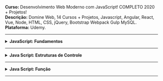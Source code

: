 <p align="left">
    <strong>Curso:</strong> Desenvolvimento Web Moderno com JavaScript! COMPLETO 2020 + Projetos! 
    <br />
    <strong>Descrição:</strong> Domine Web, 14 Cursos + Projetos, Javascript, Angular, React, Vue, Node, HTML, CSS, jQuery, Bootstrap Webpack Gulp MySQL. 
    <br />
    <strong>Plataforma:</strong> Udemy.
</p>

<hr />

<details>
    <summary><strong>JavaScript: Fundamentos</strong></summary>
    <br />
    <ul>
        <li><a href="https://github.com/lucasrmagalhaes/web_moderno-js/blob/master/fundamentos/organizacao.js">Organização Básica de um Código JS</a></li>
        <li><a href="https://github.com/lucasrmagalhaes/web_moderno-js/blob/master/fundamentos/comentario.js">Comentários de Código</a></li>
        <li><a href="https://github.com/lucasrmagalhaes/web_moderno-js/blob/master/fundamentos/variaveisEConstantes.js">O Básico de Var, Let e Const</a></li>
        <li><a href="https://github.com/lucasrmagalhaes/web_moderno-js/blob/master/fundamentos/tipagemFraca.js">Tipagem Fraca</a></li>
        <li><a href="https://github.com/lucasrmagalhaes/web_moderno-js/blob/master/fundamentos/numeros.js">Tipos em JavaScript: Number</a></li>
        <li><a href="https://github.com/lucasrmagalhaes/web_moderno-js/blob/master/fundamentos/numerosAlgunsCuidados.js">Number: Alguns Cuidados</a></li>
        <li><a href="https://github.com/lucasrmagalhaes/web_moderno-js/blob/master/fundamentos/math.js">Usando Math</a></li>
        <li><a href="https://github.com/lucasrmagalhaes/web_moderno-js/blob/master/fundamentos/strings.js">Tipos em JavaScript: String</a></li>
        <li><a href="https://github.com/lucasrmagalhaes/web_moderno-js/blob/master/fundamentos/templateString.js">Usando Template Strings</a></li>
        <li><a href="https://github.com/lucasrmagalhaes/web_moderno-js/blob/master/fundamentos/booleanos.js">Tipos em JavaScript: Boolean</a></li>
        <li><a href="https://github.com/lucasrmagalhaes/web_moderno-js/blob/master/fundamentos/array.js">Tipos em JavaScript: Array</a></li>
        <li><a href="https://github.com/lucasrmagalhaes/web_moderno-js/blob/master/fundamentos/objeto.js">Tipos em JavaScript: Object</a></li>
        <li><a href="https://github.com/lucasrmagalhaes/web_moderno-js/blob/master/fundamentos/nullUndefined.js">Entendendo o Null & Undefined</a></li>
        <li><a href="https://github.com/lucasrmagalhaes/web_moderno-js/blob/master/fundamentos/funcaoEmQuaseTudo.js">Quase Tudo é Função!!!</a></li>
        <li><a href="https://github.com/lucasrmagalhaes/web_moderno-js/blob/master/fundamentos/funcao1.js">Exemplos Básicos de Funções #1</a></li>
        <li><a href="https://github.com/lucasrmagalhaes/web_moderno-js/blob/master/fundamentos/funcao2.js">Exemplos Básicos de Funções #2</a></li>
        <li><a href="https://github.com/lucasrmagalhaes/web_moderno-js/blob/master/fundamentos/usandoVar1.js">Declaração de Variáveis com Var #1</a></li>
        <li><a href="https://github.com/lucasrmagalhaes/web_moderno-js/blob/master/fundamentos/usandoVar2.js">Declaração de Variáveis com Var #2</a></li>
        <li><a href="https://github.com/lucasrmagalhaes/web_moderno-js/blob/master/fundamentos/usandoLet1.js">Declaração de Variáveis com Let</a></li>
        <li><a href="https://github.com/lucasrmagalhaes/web_moderno-js/blob/master/fundamentos/usandoVarEmLoop1.js">Usando Var em Loop #1</a></li>
        <li><a href="https://github.com/lucasrmagalhaes/web_moderno-js/blob/master/fundamentos/usandoLetEmLoop1.js">Usando Let em Loop #1</a></li>
        <li><a href="https://github.com/lucasrmagalhaes/web_moderno-js/blob/master/fundamentos/usandoVarEmLoop2.js">Usando Var em Loop #2</a></li>
        <li><a href="https://github.com/lucasrmagalhaes/web_moderno-js/blob/master/fundamentos/usandoLetEmLoop2.js">Usando Let em Loop #2</a></li>
        <li><a href="https://github.com/lucasrmagalhaes/web_moderno-js/blob/master/fundamentos/hoisting.js">Entendendo o Hoisting</a></li>
        <li><a href="https://github.com/lucasrmagalhaes/web_moderno-js/blob/master/fundamentos/objeto2.js">Função Vs Objeto</a></li>
        <li><a href="https://github.com/lucasrmagalhaes/web_moderno-js/blob/master/fundamentos/parNomeValor.js">Par Nome/Valor</a></li>
        <li><a href="https://github.com/lucasrmagalhaes/web_moderno-js/blob/master/fundamentos/notacaoPonto.js">Notação Ponto</a></li>
        <li><a href="https://github.com/lucasrmagalhaes/web_moderno-js/blob/master/fundamentos/atribuicao.js">Operadores: Atribuição</a></li>
        <li><a href="https://github.com/lucasrmagalhaes/web_moderno-js/blob/master/fundamentos/destructuring1.js">Operadores: Destructuring #1</a></li>
        <li><a href="https://github.com/lucasrmagalhaes/web_moderno-js/blob/master/fundamentos/destructuring2.js">Operadores: Destructuring #2</a></li>
        <li><a href="https://github.com/lucasrmagalhaes/web_moderno-js/blob/master/fundamentos/destructuring3.js">Operadores: Destructuring #3</a></li>
        <li><a href="https://github.com/lucasrmagalhaes/web_moderno-js/blob/master/fundamentos/destructuring4.js">Operadores: Destructuring #4</a></li>
        <li><a href="https://github.com/lucasrmagalhaes/web_moderno-js/blob/master/fundamentos/aritmeticos.js">Operadores: Aritméticos</a></li>
        <li><a href="https://github.com/lucasrmagalhaes/web_moderno-js/blob/master/fundamentos/relacionais.js">Operadores: Relacionais</a></li>
        <li><a href="https://github.com/lucasrmagalhaes/web_moderno-js/blob/master/fundamentos/logicos.js">Operadores: Lógicos</a></li>
        <li><a href="https://github.com/lucasrmagalhaes/web_moderno-js/blob/master/fundamentos/unarios.js">Operadores: Unários</a></li>
        <li><a href="https://github.com/lucasrmagalhaes/web_moderno-js/blob/master/fundamentos/ternario.js">Operadores: Ternário</a></li>
        <li><a href="https://github.com/lucasrmagalhaes/web_moderno-js/blob/master/fundamentos/erro.js">Tratamento de Erro (Try/Catch/Throw)</a></li>
    </ul>
</details>

<hr />

<details>
    <summary><strong>Java Script: Estruturas de Controle</strong></summary>
    <br />
    <ul>
        <li><a href="https://github.com/lucasrmagalhaes/web_moderno-js/blob/master/controle/if1.js">If #01</a></li>
        <li><a href="https://github.com/lucasrmagalhaes/web_moderno-js/blob/master/controle/if2.js">If #02</a></li>
        <li><a href="https://github.com/lucasrmagalhaes/web_moderno-js/blob/master/controle/ifElse.js">If/Else</a></li>
        <li><a href="https://github.com/lucasrmagalhaes/web_moderno-js/blob/master/controle/ifElseIf.js">If/Else If</a></li>
        <li><a href="https://github.com/lucasrmagalhaes/web_moderno-js/blob/master/controle/switch.js">Switch</a></li>
        <li><a href="https://github.com/lucasrmagalhaes/web_moderno-js/blob/master/controle/while.js">While</a></li>
        <li><a href="https://github.com/lucasrmagalhaes/web_moderno-js/blob/master/controle/doWhile.js">Do While</a></li>
        <li><a href="https://github.com/lucasrmagalhaes/web_moderno-js/blob/master/controle/for1.js">For</a></li>
        <li><a href="https://github.com/lucasrmagalhaes/web_moderno-js/blob/master/controle/for2.js"></a>For/In</li>
        <li><a href="https://github.com/lucasrmagalhaes/web_moderno-js/blob/master/controle/breakContinue.js"></a>Break/Continue</li>
    </ul>
</details>

<hr />

<details>
    <summary><strong>Java Script: Função</strong></summary>
    <br />
    <ul>
        <li><a href="https://github.com/lucasrmagalhaes/web_moderno-js/blob/master/funcao/cidadaoPrimeiraClasse.js">Cidadão de Primeira Linha</a></li>
        <li><a href="https://github.com/lucasrmagalhaes/web_moderno-js/blob/master/funcao/paramsERetornoSaoOpcionais.js">Parâmetros e Retorno são Opcionais</a></li>
        <li><a href="https://github.com/lucasrmagalhaes/web_moderno-js/blob/master/funcao/paramsVariaveis.js">Parâmetros Variáveis</a></li>
        <li><a href="https://github.com/lucasrmagalhaes/web_moderno-js/blob/master/funcao/paramPadrao.js">Parâmetro Padrão</a></li>
        <li><a href="https://github.com/lucasrmagalhaes/web_moderno-js/blob/master/funcao/thisEBind1.js">this e a Função bind #1</a></li>
        <li><a href="https://github.com/lucasrmagalhaes/web_moderno-js/blob/master/funcao/thisEBind2.js">this e a Função bind #2</a></li>
        <li><a href="https://github.com/lucasrmagalhaes/web_moderno-js/blob/master/funcao/arrowFunction1.js">Funções Arrow #1</a></li>
        <li><a href="https://github.com/lucasrmagalhaes/web_moderno-js/blob/master/funcao/arrowFunction2.js">Funções Arrow #2</a></li>
        <li><a href="https://github.com/lucasrmagalhaes/web_moderno-js/blob/master/funcao/arrowFunction3.js">Funções Arrow #3</a></li>
        <li><a href="https://github.com/lucasrmagalhaes/web_moderno-js/blob/master/funcao/funcoesAnonimas.js">Funções Anônimas</a></li>
        <li><a href="https://github.com/lucasrmagalhaes/web_moderno-js/blob/master/funcao/callback1.js">Funções Callback #1</a></li>
        <li><a href="https://github.com/lucasrmagalhaes/web_moderno-js/blob/master/funcao/callback2.js">Funções Callback #2</a></li>
        <li><a href="https://github.com/lucasrmagalhaes/web_moderno-js/blob/master/funcao/callback3.js">Funções Callback #3</a></li>
        <li><a href="https://github.com/lucasrmagalhaes/web_moderno-js/blob/master/funcao/funcaoConstrutora.js">Funções Construtoras</a></li>
        <li><a href="https://github.com/lucasrmagalhaes/web_moderno-js/blob/master/funcao/tiposDeclaracao.js">Tipos de Declaração</a></li>
        <li><a href="https://github.com/lucasrmagalhaes/web_moderno-js/blob/master/funcao/contextoLexico.js">Contexto Léxico</a></li>
        <li><a href="https://github.com/lucasrmagalhaes/web_moderno-js/blob/master/funcao/closure.js">Closures</a></li>
        <li><a href="https://github.com/lucasrmagalhaes/web_moderno-js/blob/master/funcao/factory1.js">Função Factory #1</a></li>
        <li><a href="https://github.com/lucasrmagalhaes/web_moderno-js/blob/master/funcao/factory2.js">Função Factory #2</a></li>
        <li><a href="https://github.com/lucasrmagalhaes/web_moderno-js/blob/master/funcao/classVsFactory.js">Classe Vs Função Factory</a></li>
        <li><a href="https://github.com/lucasrmagalhaes/web_moderno-js/blob/master/funcao/desafioFuncaoConstrutora.js">Desafio Função Constrututora</a></li>
        <li><a href="https://github.com/lucasrmagalhaes/web_moderno-js/blob/master/funcao/iife.js">IIFE</a></li>
        <li><a href="https://github.com/lucasrmagalhaes/web_moderno-js/blob/master/funcao/callApply.js">Call & Apply</a></li>
    </ul>
    <ol>
        <li><a href="">Soma, Subtração, Multiplicação e Divisão.</a></li>
        <li><a href="">Classificação dos Triângulos.</a></li>
        <li><a href="">Base Elevada ao Expoente.</a></li>
        <li><a href="">Resultado e o Resto.</a></li>
        <li><a href="">Dinheiro de Forma Correta.</a></li>
        <li><a href="">Juros Simples e Compostos.</a></li>
        <li><a href="">Fórmula de Bhaskara.</a></li>
        <li><a href="">Vetor de Pontuação.</a></li>
        <li><a href="">Sistema de Notas.</a></li>
        <li><a href="">Divisível por 3.</a></li>
        <li><a href="">Anos Bissextos.</a></li>
        <li><a href="">Fatorial de um Número.</a></li>
        <li><a href="">Dia Útil.</a></li>
        <li><a href="">Condicional Switch.</a></li>
        <li><a href="">Revenda.</a></li>
        <li><a href="">Calculadora Básica.</a></li>
        <li><a href="">Aumento de Salário.</a></li>
        <li><a href="">Número por Extenso.</a></li>
        <li><a href="">Lanchonete.</a></li>
        <li><a href="">Mínimo de Cédulas.</a></li>
        <li><a href="">Plano de Saúde.</a></li>
        <li><a href="">Pagamento de Anuidade.</a></li>
        <li><a href="">Média Ponderada.</a></li>
        <li><a href="">11 vezes Hello World.</a></li>
        <li><a href="">1 até 150.</a></li>
        <li><a href="">Pares entre 1 e 100.</a></li>
        <li><a href="">Altura e Taxa de Crescimento.</a></li>
        <li><a href="">Pares e Ímpares.</a></li>
        <li><a href="">Vetor - Intervalo.</a></li>
        <li><a href="">Vetor - Maior e Menor.</a></li>
        <li><a href="">Vetor - Números Negativos.</a></li>
        <li><a href="">Vetor - Média Aritmética.</a></li>
        <li><a href="">Vetor - Três Vetores.</a></li>
        <li><a href="">True ou False.</a></li>
        <li><a href="">Dois Vetores.</a></li>
        <li><a href="">Duas Funções - Vetores.</a></li>
        <li><a href="">Duas Funções - Progressão Aritmética.</a></li>
        <li><a href="">Imprimindo Números Ímpares.</a></li>
        <li><a href="">Trocando Elementos.</a></li>
        <li><a href="">Função - Vetor de Notas.</a></li>
    </ol>
</details>

<hr />